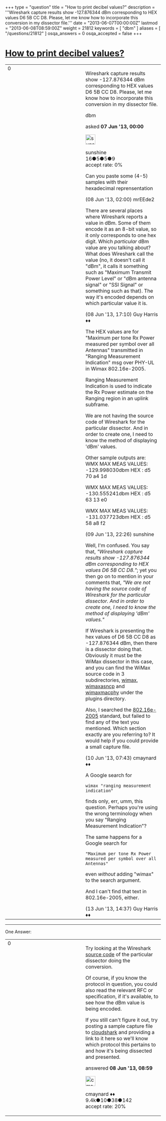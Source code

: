 +++
type = "question"
title = "How to print decibel values?"
description = '''Wireshark capture results show -127.876344 dBm corresponding to HEX values D6 5B CC D8. Please, let me know how to incorporate this conversion in my dissector file.'''
date = "2013-06-07T00:00:00Z"
lastmod = "2013-06-08T08:59:00Z"
weight = 21812
keywords = [ "dbm" ]
aliases = [ "/questions/21812" ]
osqa_answers = 0
osqa_accepted = false
+++

<div class="headNormal">

# [How to print decibel values?](/questions/21812/how-to-print-decibel-values)

</div>

<div id="main-body">

<div id="askform">

<table id="question-table" style="width:100%;"><colgroup><col style="width: 50%" /><col style="width: 50%" /></colgroup><tbody><tr class="odd"><td style="width: 30px; vertical-align: top"><div class="vote-buttons"><div id="post-21812-score" class="post-score" title="current number of votes">0</div><div id="favorite-count" class="favorite-count"></div></div></td><td><div id="item-right"><div class="question-body"><p>Wireshark capture results show -127.876344 dBm corresponding to HEX values D6 5B CC D8. Please, let me know how to incorporate this conversion in my dissector file.</p></div><div id="question-tags" class="tags-container tags">dbm</div><div id="question-controls" class="post-controls"></div><div class="post-update-info-container"><div class="post-update-info post-update-info-user"><p>asked <strong>07 Jun '13, 00:00</strong></p><img src="https://secure.gravatar.com/avatar/dd64de546bcf7652a4faed163ff02df0?s=32&amp;d=identicon&amp;r=g" class="gravatar" width="32" height="32" alt="sunshine&#39;s gravatar image" /><p>sunshine<br />
<span class="score" title="16 reputation points">16</span><span title="5 badges"><span class="badge1">●</span><span class="badgecount">5</span></span><span title="5 badges"><span class="silver">●</span><span class="badgecount">5</span></span><span title="9 badges"><span class="bronze">●</span><span class="badgecount">9</span></span><br />
<span class="accept_rate" title="Rate of the user&#39;s accepted answers">accept rate:</span> <span title="sunshine has no accepted answers">0%</span></p></div></div><div id="comments-container-21812" class="comments-container"><span id="21831"></span><div id="comment-21831" class="comment"><div id="post-21831-score" class="comment-score"></div><div class="comment-text"><p>Can you paste some (4-5) samples with their hexadecimal reprensentation</p></div><div id="comment-21831-info" class="comment-info"><span class="comment-age">(08 Jun '13, 02:00)</span> mrEEde2</div></div><span id="21837"></span><div id="comment-21837" class="comment"><div id="post-21837-score" class="comment-score"></div><div class="comment-text"><p>There are several places where Wireshark reports a value in dBm. Some of them encode it as an 8-bit value, so it only corresponds to one hex digit. Which <em>particular</em> dBm value are you talking about? What does Wireshark call the value (no, it doesn't call it "dBm", it calls it something such as "Maximum Transmit Power Level" or "dBm antenna signal" or "SSI Signal" or something such as that). The way it's encoded depends on which particular value it is.</p></div><div id="comment-21837-info" class="comment-info"><span class="comment-age">(08 Jun '13, 17:10)</span> Guy Harris ♦♦</div></div><span id="21865"></span><div id="comment-21865" class="comment"><div id="post-21865-score" class="comment-score"></div><div class="comment-text"><p>The HEX values are for "Maximum per tone Rx Power measured per symbol over all Antennas" transmitted in "Ranging Measurement Indication" msg over PHY-UL in Wimax 802.16e-2005.</p><p>Ranging Measurement Indication is used to indicate the Rx Power estimate on the Ranging region in an uplink subframe.</p><p>We are not having the source code of Wireshark for the particular dissector. And in order to create one, I need to know the method of displaying 'dBm' values.</p><p>Other sample outputs are: WMX MAX MEAS VALUES: -129.998030dbm HEX : d5 70 a4 1d</p><p>WMX MAX MEAS VALUES: -130.555241dbm HEX : d5 63 13 e0</p><p>WMX MAX MEAS VALUES: -131.037723dbm HEX : d5 58 a8 f2</p></div><div id="comment-21865-info" class="comment-info"><span class="comment-age">(09 Jun '13, 22:26)</span> sunshine</div></div><span id="21875"></span><div id="comment-21875" class="comment"><div id="post-21875-score" class="comment-score"></div><div class="comment-text"><p>Well, I'm confused. You say that, <em>"Wireshark capture results show -127.876344 dBm corresponding to HEX values D6 5B CC D8."</em>; yet you then go on to mention in your comments that, <em>"We are not having the source code of Wireshark for the particular dissector. And in order to create one, I need to know the method of displaying 'dBm' values."</em></p><p>If Wireshark is presenting the hex values of D6 5B CC D8 as -127.876344 dBm, then there is a dissector doing that. Obviously it must be the WiMax dissector in this case, and you can find the WiMax source code in 3 subdirectories, <a href="http://anonsvn.wireshark.org/viewvc/trunk/plugins/wimax/">wimax</a>, <a href="http://anonsvn.wireshark.org/viewvc/trunk/plugins/wimaxasncp/">wimaxasncp</a> and <a href="http://anonsvn.wireshark.org/viewvc/trunk/plugins/wimaxmacphy/">wimaxmacphy</a> under the plugins directory.</p><p>Also, I searched the <a href="http://standards.ieee.org/getieee802/download/802.16e-2005.pdf">802.16e-2005</a> standard, but failed to find any of the text you mentioned. Which section exactly are you referring to? It would help if you could provide a small capture file.</p></div><div id="comment-21875-info" class="comment-info"><span class="comment-age">(10 Jun '13, 07:43)</span> cmaynard ♦♦</div></div><span id="22031"></span><div id="comment-22031" class="comment"><div id="post-22031-score" class="comment-score"></div><div class="comment-text"><p>A Google search for</p><pre><code>wimax &quot;ranging measurement indication&quot;</code></pre><p>finds only, err, umm, this question. Perhaps you're using the wrong terminology when you say "Ranging Measurement Indication"?</p><p>The same happens for a Google search for</p><pre><code>&quot;Maximum per tone Rx Power measured per symbol over all Antennas&quot;</code></pre><p>even <em>without</em> adding "wimax" to the search argument.</p><p>And I can't find that text in 802.16e-2005, either.</p></div><div id="comment-22031-info" class="comment-info"><span class="comment-age">(13 Jun '13, 14:37)</span> Guy Harris ♦♦</div></div></div><div id="comment-tools-21812" class="comment-tools"></div><div class="clear"></div><div id="comment-21812-form-container" class="comment-form-container"></div><div class="clear"></div></div></td></tr></tbody></table>

------------------------------------------------------------------------

<div class="tabBar">

<span id="sort-top"></span>

<div class="headQuestions">

One Answer:

</div>

</div>

<span id="21834"></span>

<div id="answer-container-21834" class="answer">

<table style="width:100%;"><colgroup><col style="width: 50%" /><col style="width: 50%" /></colgroup><tbody><tr class="odd"><td style="width: 30px; vertical-align: top"><div class="vote-buttons"><div id="post-21834-score" class="post-score" title="current number of votes">0</div></div></td><td><div class="item-right"><div class="answer-body"><p>Try looking at the Wireshark <a href="http://anonsvn.wireshark.org/viewvc/trunk/epan/dissectors/">source code</a> of the particular dissector doing the conversion.<br />
</p><p>Of course, if you know the protocol in question, you could also read the relevant RFC or specification, if it's available, to see how the dBm value is being encoded.</p><p>If you still can't figure it out, try posting a sample capture file to <a href="http://cloudshark.org/">cloudshark</a> and providing a link to it here so we'll know which protocol this pertains to and how it's being dissected and presented.</p></div><div class="answer-controls post-controls"></div><div class="post-update-info-container"><div class="post-update-info post-update-info-user"><p>answered <strong>08 Jun '13, 08:59</strong></p><img src="https://secure.gravatar.com/avatar/55158e2322c4e365a5e0a4a0ac3fbcef?s=32&amp;d=identicon&amp;r=g" class="gravatar" width="32" height="32" alt="cmaynard&#39;s gravatar image" /><p>cmaynard ♦♦<br />
<span class="score" title="9361 reputation points"><span>9.4k</span></span><span title="10 badges"><span class="badge1">●</span><span class="badgecount">10</span></span><span title="38 badges"><span class="silver">●</span><span class="badgecount">38</span></span><span title="142 badges"><span class="bronze">●</span><span class="badgecount">142</span></span><br />
<span class="accept_rate" title="Rate of the user&#39;s accepted answers">accept rate:</span> <span title="cmaynard has 108 accepted answers">20%</span> </br></p></div></div><div id="comments-container-21834" class="comments-container"></div><div id="comment-tools-21834" class="comment-tools"></div><div class="clear"></div><div id="comment-21834-form-container" class="comment-form-container"></div><div class="clear"></div></div></td></tr></tbody></table>

</div>

<div class="paginator-container-left">

</div>

</div>

</div>

